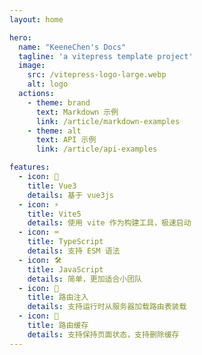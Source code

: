 ```yaml
---
layout: home

hero:
  name: "KeeneChen's Docs"
  tagline: 'a vitepress template project'
  image:
    src: /vitepress-logo-large.webp
    alt: logo
  actions:
    - theme: brand
      text: Markdown 示例
      link: /article/markdown-examples
    - theme: alt
      text: API 示例
      link: /article/api-examples

features:
  - icon: 🤔️
    title: Vue3
    details: 基于 vue3js
  - icon: ⚡️
    title: Vite5
    details: 使用 vite 作为构建工具，极速启动
  - icon: ⌨
    title: TypeScript
    details: 支持 ESM 语法
  - icon: 🛠
    title: JavaScript
    details: 简单，更加适合小团队
  - icon: 💎
    title: 路由注入
    details: 支持运行时从服务器加载路由表装载
  - icon: 🌟
    title: 路由缓存
    details: 支持保持页面状态，支持删除缓存
---
```

